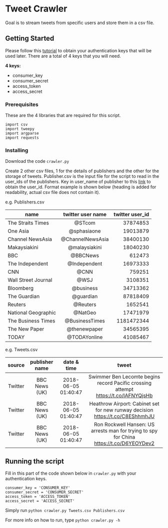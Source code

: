 # Tweet Crawler

Goal is to stream tweets from specific users and store them in a csv file.

## Getting Started

Please follow this [tutorial](https://iag.me/socialmedia/how-to-create-a-twitter-app-in-8-easy-steps/) to obtain your authentication keys that will be used later. There are a total of 4 keys that you will need.

**4 keys:**
- consumer_key
- consumer_secret 
- access_token 
- access_secret

### Prerequisites

These are the 4 libraries that are required for this script.

```
import csv
import tweepy
import argparse
import requests
```

### Installing

Download the code ```crawler.py```

Create 2 other csv files, 1 for the details of publishers and the other for the storage of tweets. Publisher.csv is the input file for the script to read in the user_ids of the publishers. Key in user_name of publisher to this [link](https://tweeterid.com/) to obtain the user_id. Format example is shown below (heading is added for readability, actual csv file does not contain it).

e.g. Publishers.csv

|name |twitter user name |twitter user_id|
| ------------- |:-------------:| -----:|
|The Straits Times|@STcom|37874853|
|One Asia|@sphasiaone|19013879|
|Channel NewsAsia|@ChannelNewsAsia|38400130|
|Makaysiakini|@malaysiakini|18040230|
|BBC|@BBCNews|612473|
|The Independent|@Independent|16973333|
|CNN|@CNN|759251|
|Wall Street Journal|@WSJ|3108351|
|Bloomberg|@business|34713362|
|The Guardian|@guardian|87818409|
|Reuters|@Reuters|1652541|
|National Geographic|@NatGeo|17471979
The Business Times|@BusinessTimes|1181472344
The New Paper|@thenewpaper|34565395
TODAY|@TODAYonline|41085467

e.g. Tweets.csv

|source|publisher name|date & time|tweet|
|:---:|:---:|:---:|:---:|
|Twitter|BBC News (UK)|2018-06-05 01:40:47|Swimmer Ben Lecomte begins record Pacific crossing attempt https://t.co/lAFNYQjsHb|
|Twitter|BBC News (UK)|2018-06-05 01:40:47|Heathrow Airport: Cabinet set for new runway decision https://t.co/C8EShhmhJU|
|Twitter|BBC News (UK)|2018-06-05 01:40:47|Ron Rockwell Hansen: US arrests man for trying to spy for China https://t.co/D6YEOYDev2|

## Running the script

Fill in this part of the code shown below in ```crawler.py``` with your authentication keys.

```
consumer_key = 'CONSUMER_KEY'
consumer_secret = 'CONSUMER_SECRET'
access_token = 'ACCESS_TOKEN'
access_secret = 'ACCESS_SECRET'
```

Simply run ```python crawler.py Tweets.csv Publishers.csv```

For more info on how to run, type ```python crawler.py -h```

